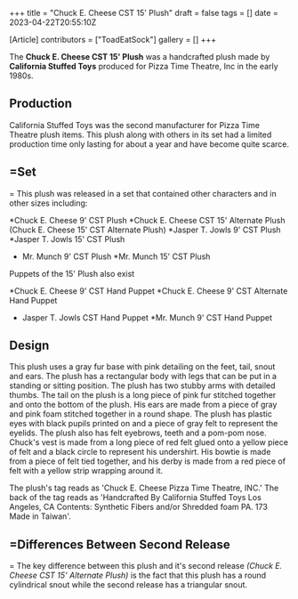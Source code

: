 +++
title = "Chuck E. Cheese CST 15' Plush"
draft = false
tags = []
date = 2023-04-22T20:55:10Z

[Article]
contributors = ["ToadEatSock"]
gallery = []
+++

The <b>Chuck E. Cheese CST 15' Plush</b> was a handcrafted plush made by <b>California Stuffed Toys</b> produced for Pizza Time Theatre, Inc  in the early 1980s.
<h2>Production</h2>
California Stuffed Toys was the second manufacturer for Pizza Time Theatre plush items. This plush along with others in its set had a limited production time only lasting for about a year and have become quite scarce.
<h2>=Set</h2>=
This plush was released in a set that contained other characters and in other sizes including:

*Chuck E. Cheese 9' CST Plush
*Chuck E. Cheese CST 15' Alternate Plush (Chuck E. Cheese 15' CST Alternate Plush)
*Jasper T. Jowls 9' CST Plush
*Jasper T. Jowls 15' CST Plush
* Mr. Munch 9' CST Plush
*Mr. Munch 15' CST Plush

Puppets of the 15' Plush also exist  

*Chuck E. Cheese 9' CST Hand Puppet
*Chuck E. Cheese 9' CST Alternate Hand Puppet 
* Jasper T. Jowls CST Hand Puppet
*Mr. Munch 9' CST Hand Puppet
<h2>Design</h2>
This plush uses a gray fur base with pink detailing on the feet, tail, snout and ears. The plush has a rectangular body with legs that can be put in a standing or sitting position. The plush has two stubby arms with detailed thumbs. The tail on the plush is a long piece of pink fur stitched together and onto the bottom of the plush. His ears are made from a piece of gray and pink foam stitched together in a round shape. The plush has plastic eyes with black pupils printed on and a piece of gray felt to represent the eyelids. The plush also has felt eyebrows, teeth and a pom-pom nose. Chuck's vest is made from a long piece of red felt glued onto a yellow piece of felt and a black circle to represent his undershirt. His bowtie is made from a piece of felt tied together, and his derby is made from a red piece of felt with a yellow strip wrapping around it.  

The plush's tag reads as 'Chuck E. Cheese Pizza Time Theatre, INC.' The back of the tag reads as 'Handcrafted By California Stuffed Toys Los Angeles, CA Contents: Synthetic Fibers and/or Shredded foam PA. 173 Made in Taiwan'.
<h2>=Differences Between Second Release</h2>=
The key difference between this plush and it's second release <i>(Chuck E. Cheese CST 15' Alternate Plush)</i> is the fact that this plush has a round cylindrical snout while the second release has a triangular snout.<references />
